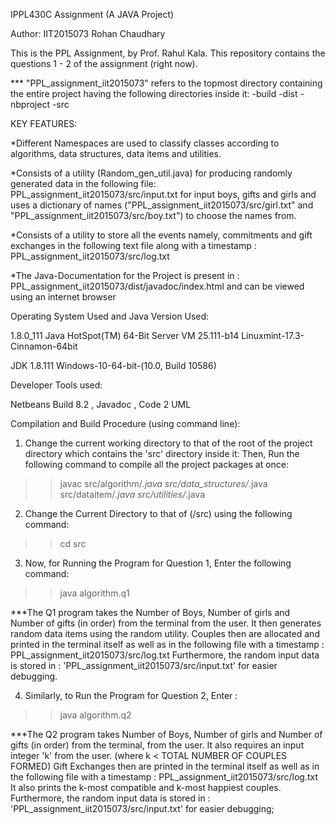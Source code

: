 IPPL430C Assignment
(A JAVA Project)

Author:
IIT2015073
Rohan Chaudhary

This is the PPL Assignment, by Prof. Rahul Kala.
This repository contains the questions 1 - 2 of the assignment (right now).


*** "PPL_assignment_iit2015073" refers to the topmost directory containing the entire project having the following directories inside it:
     -build 
     -dist
     -nbproject 
     -src
     


KEY FEATURES:

*Different Namespaces are used to classify classes according to algorithms, data structures, data items and utilities.

*Consists of a utility (Random_gen_util.java) for producing randomly generated data in the following file: PPL_assignment_iit2015073/src/input.txt 
 for input boys, gifts and girls and uses a 
 dictionary of names ("PPL_assignment_iit2015073/src/girl.txt" and "PPL_assignment_iit2015073/src/boy.txt") to choose the names from.

*Consists of a utility to store all the events namely, commitments and gift exchanges in the
 following text file along with a timestamp :     PPL_assignment_iit2015073/src/log.txt

*The Java-Documentation for the Project is present in : PPL_assignment_iit2015073/dist/javadoc/index.html
  and can be viewed using an internet browser



Operating System Used and Java Version Used: 

1.8.0_111 Java HotSpot(TM) 64-Bit Server VM 25.111-b14
Linuxmint-17.3-Cinnamon-64bit

JDK 1.8.111
Windows-10-64-bit-(10.0, Build 10586)



Developer Tools used:

Netbeans Build 8.2 , Javadoc , Code 2 UML


Compilation and Build Procedure (using command line):

1. Change the current working directory to that of the root of the project directory which contains the 'src' directory inside it:
   Then, Run the following command to compile all the project packages at once:
   
>>  javac  src/algorithm/*.java  src/data_structures/*.java   src/dataitem/*.java   src/utilities/*.java


2. Change the Current Directory to that of (/src) using the following command:

>>  cd src


3. Now, for Running the Program for Question 1, Enter the following command:

>>  java algorithm.q1


***The Q1 program takes the Number of Boys, Number of girls and Number of gifts (in order) from the terminal from the user.
   It then generates random data items using the random utility.
   Couples then are allocated and printed in the terminal itself as well as in the following file with a timestamp : PPL_assignment_iit2015073/src/log.txt
   Furthermore, the random input data is stored in : 'PPL_assignment_iit2015073/src/input.txt' for easier debugging.


4. Similarly, to Run the Program for Question 2, Enter :

>>  java algorithm.q2

***The Q2 program takes Number of Boys, Number of girls and Number of gifts (in order) from the terminal, from the user.
   It also requires an input integer 'k' from the user. (where k < TOTAL NUMBER OF COUPLES FORMED)
   Gift Exchanges then are printed in the terminal itself as well as in the following file with a timestamp : PPL_assignment_iit2015073/src/log.txt
   It also prints the k-most compatible and k-most happiest couples.
   Furthermore, the random input data is stored in : 'PPL_assignment_iit2015073/src/input.txt' for easier debugging;
